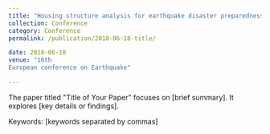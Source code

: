 ```yaml
---
title: "Housing structure analysis for earthquake disaster preparedness"
collection: Conference
category: Conference
permalink: /publication/2018-06-18-title/

date: 2018-06-18
venue: "16th
European conference on Earthquake"

---
```


The paper titled "Title of Your Paper" focuses on [brief summary]. It explores [key details or findings].

Keywords: [keywords separated by commas]
